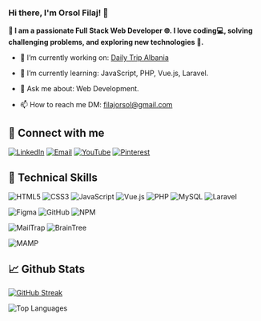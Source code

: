 ### Hi there, I'm Orsol Filaj! 👋
**🌟 I am a passionate Full Stack Web Developer 🌐. I love coding💻, solving challenging problems, and exploring new technologies 🚀.**


- 🔭 I’m currently working on: [Daily Trip Albania](https://github.com/orsoli/daily-trip-albania-backend)

- 🌱 I’m currently learning: JavaScript, PHP, Vue.js, Laravel.

- 💬 Ask me about: Web Development.

- 📫 How to reach me DM: filajorsol@gmail.com

## 🤝 Connect with me 
[![LinkedIn](https://img.shields.io/badge/LinkedIn-0077B5?style=flat&logo=linkedin&logoColor=white)](https://www.linkedin.com/in/orsol-filaj-b8129b33a/) [![Email](https://img.shields.io/badge/Email-D14836?style=flat&logo=gmail&logoColor=white)](filajorsol@gmail.com) [![YouTube](https://img.shields.io/badge/YouTube-FF0000?style=flat&logo=youtube&logoColor=white)](https://www.youtube.com/channel/UCcP_JtPqyZOM1IxRHWfbUEw) [![Pinterest](https://img.shields.io/badge/Pinterest-E60023?style=flat&logo=pinterest&logoColor=white)](https://www.pinterest.com/orsolf/_profile/)

## 💼 Technical Skills
![HTML5](https://img.shields.io/badge/Code-HTML5-red)
![CSS3](https://img.shields.io/badge/Style-CSS-blue)
![JavaScript](https://img.shields.io/badge/Code-JavaScript-yellow)
![Vue.js](https://img.shields.io/badge/Framework-Vue.js-darkgreen)
![PHP](https://img.shields.io/badge/Code-PHP-lightblue)
![MySQL](https://img.shields.io/badge/DataBase-MySQL-orange)
![Laravel](https://img.shields.io/badge/Framework-Laravel-darkred)

![Figma](https://img.shields.io/badge/Tools-Figma-pink)
![GitHub](https://img.shields.io/badge/Tools-GitHub-black)
![NPM](https://img.shields.io/badge/Tools-NPM-darkred)

![MailTrap](https://img.shields.io/badge/TestingTools-MailTrap-green)
![BrainTree](https://img.shields.io/badge/TestingTools-BrainTree-darkblue)

![MAMP](https://img.shields.io/badge/Server-MAMP-lightblue)

## 📈 Github Stats

[![GitHub Streak](https://streak-stats.demolab.com?user=orsoli&theme=dark&hide_border=true&mode=weekly)](https://git.io/streak-stats)

![Top Languages](https://github-readme-stats.vercel.app/api/top-langs/?username=orsoli&layout=compact&theme=dark&hide_border=true)
